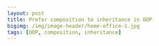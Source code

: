 ```yaml
---
layout: post
title: Prefer composition to inheritance in OOP
bigimg: /img/image-header/home-office-1.jpg
tags: [OOP, composition, inheritance]
---
```





